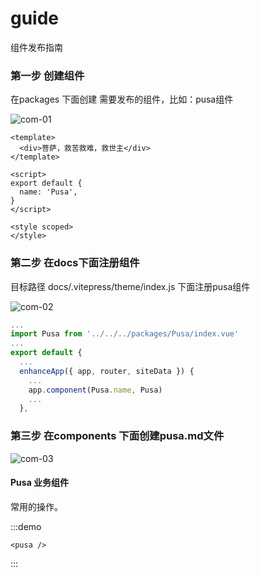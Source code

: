 # guide

组件发布指南

### 第一步 创建组件
在packages 下面创建 需要发布的组件，比如：pusa组件

![com-01](https://user-images.githubusercontent.com/22477383/185797226-a9f5ed74-fb50-41c8-8fa3-8e1d3b401f97.jpeg)

```vue
<template>
  <div>菩萨，救苦救难，救世主</div>
</template>

<script>
export default {
  name: 'Pusa',
}
</script>

<style scoped>
</style>
```

### 第二步 在docs下面注册组件

目标路径  docs/.vitepress/theme/index.js  下面注册pusa组件

![com-02](https://user-images.githubusercontent.com/22477383/185797240-330aa418-dd65-4500-8d36-1ccad51e8bc6.jpeg)

```javascript
...
import Pusa from '../../../packages/Pusa/index.vue'
...
export default {
  ...
  enhanceApp({ app, router, siteData }) {
    ...
    app.component(Pusa.name, Pusa)
    ...
  },
```

### 第三步 在components 下面创建pusa.md文件

![com-03](https://user-images.githubusercontent.com/22477383/185797250-cfe32e46-0272-4e1e-b86f-c641973daf6c.jpeg)

####  Pusa 业务组件

常用的操作。


:::demo

```vue
<pusa />
```

:::
